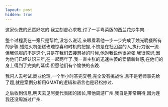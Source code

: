 ```yaml
---
layout: post
hidden: true
---
```


这家伙做的还蛮好吃的.我立刻虚心求教,讨了一手粤菜版的西兰花炒牛肉.

整个过程我在一旁只是帮忙,没怎么说话,亲眼看着他一步一步完成了烛光晚餐所有的步骤.蜡烛火机蛋糕玫瑰惊喜和时机的把握,不愧是在社团混的人,执行力很一流.但我佩服的不是这个,只是在我们去接慧祯的时候,他对我说他很紧张.我很惊讶,因为他们已经认识三年,在一起两年了.我一直主张的迅速枯萎的爱情新鲜感,在他们的身上得到了完美的延续.但愿他们有个愉快的夜晚.

我闪人去考试.商业伦理,一个半小时答完交卷,完全没有挑战性.且不是老师事先给了题,就是案例分析用GMAT的逻辑和语言也是轻松掠过.

之后收到信息,明天去见阿曼代表团的团长,带他周游广州.我自是非常期待,因为连我还没周游过广州.